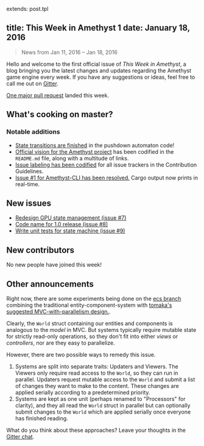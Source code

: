 extends: post.tpl

title: This Week in Amethyst 1
date: January 18, 2016
---

> News from Jan 11, 2016 – Jan 18, 2016

Hello and welcome to the first official issue of *This Week in Amethyst*, a blog
bringing you the latest changes and updates regarding the Amethyst game engine
every week. If you have any suggestions or ideas, feel free to call me out on
[Gitter][gc].

[gc]: https://gitter.im/ebkalderon/amethyst

[One major pull request][ep] landed this week.

[ep]: https://github.com/ebkalderon/amethyst/pulls?q=is:pr+closed:2016-01-11..2016-01-18

## What's cooking on master?

### Notable additions

* [State transitions are finished][e6] in the pushdown automaton code!
* [Official vision for the Amethyst project][av] has been codified in the
  `README.md` file, along with a multitude of links.
* [Issue labeling has been codified][il] for all issue trackers in the
  Contribution Guidelines.
* [Issue #1 for Amethyst-CLI has been resolved.][t1] Cargo output now prints in
  real-time.

[e6]: https://github.com/ebkalderon/amethyst/pull/6
[av]: https://github.com/ebkalderon/amethyst#vision
[il]: https://github.com/ebkalderon/amethyst/blob/master/CONTRIBUTING.md#submitting-issues
[t1]: https://github.com/ebkalderon/amethyst_cli/issues/1

## New issues

* [Redesign GPU state management (issue #7)][e7]
* [Code name for 1.0 release (issue #8)][e8]
* [Write unit tests for state machine (issue #9)][e9]

[e7]: https://github.com/ebkalderon/amethyst/issues/7
[e8]: https://github.com/ebkalderon/amethyst/issues/8
[e9]: https://github.com/ebkalderon/amethyst/issues/9

## New contributors

No new people have joined this week!

## Other announcements

Right now, there are some experiments being done on the [ecs branch][ec]
combining the traditional entity-component-system with
[tomaka's suggested MVC-with-parallelism design.][mv].

[ec]: https://github.com/ebkalderon/amethyst/tree/ecs
[mv]: https://www.reddit.com/r/rust/comments/415a1x/github_ebkalderonamethyst_dataoriented_game/cz0dgf1

Clearly, the `World` struct containing our entities and components is
analogous to the *model* in MVC. But systems typically require mutable state for
strictly read-only operations, so they don't fit into either *views* or
*controllers*, nor are they easy to parallelize.

However, there are two possible ways to remedy this issue.

1. Systems are split into separate traits: Updaters and Viewers. The Viewers
   only require read access to the `World`, so they can run in parallel.
   Updaters request mutable access to the `World` and submit a list of changes
   they want to make to the content. These changes are applied serially
   according to a predetermined priority.
2. Systems are kept as one unit (perhaps renamed to "Processors" for clarity),
   and they all read the `World` struct in parallel but can optionally submit
   changes to the `World` which are applied serially once everyone has finished
   reading.

What do you think about these approaches? Leave your thoughts in the
[Gitter chat][gc].
